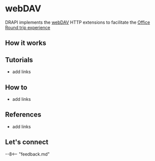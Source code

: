 # webDAV

DRAPI implements the [webDAV](#) HTTP extensions to facilitate the [Office Round trip experience](#)

## How it works

## Tutorials

- add links

## How to

- add links

## References

- add links

## Let's connect

--8<-- "feedback.md"

